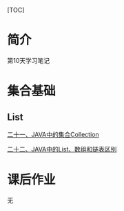 [TOC]



# 简介

第10天学习笔记

# 集合基础

## List

[二十一、JAVA中的集合Collection](https://blog.csdn.net/qq_38367575/article/details/120269364)

[二十二、JAVA中的List、数组和链表区别](https://blog.csdn.net/qq_38367575/article/details/120270272)



# 课后作业

无
